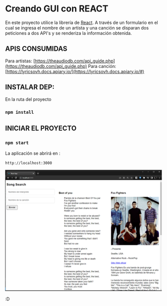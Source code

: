 # Creando GUI con REACT

En este proyecto utilice la librería de [React](https://github.com/facebook/create-react-app). A través de un formulario en el cual se ingresa el nombre de un artista y una canción se disparan dos peticiones a dos API's y se renderiza la información obtenida.

## APIS CONSUMIDAS

Para artistas: [https://theaudiodb.com/api_guide.php](https://theaudiodb.com/api_guide.php)
Para canción: [https://lyricsovh.docs.apiary.io/](https://lyricsovh.docs.apiary.io/#)

## INSTALAR DEP:

En la ruta del proyecto

### `npm install`

## INICIAR EL PROYECTO

### `npm start`

La aplicación se abrirá en :

```sh
http://localhost:3000
```

![Alt text](/public/captura.png?raw=true "Captura")

:D
